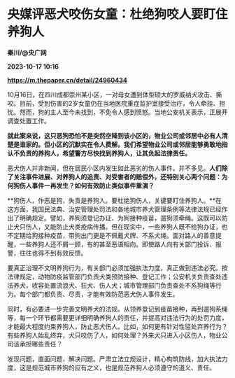 # 央媒评恶犬咬伤女童：杜绝狗咬人要盯住养狗人
**秦川/@央广网**

**2023-10-17 10:16**

**https://m.thepaper.cn/detail/24960434**

10月16日，在四川成都崇州某小区，一对母女遭到体型硕大的罗威纳犬攻击、撕咬。目前，受到伤害的2岁女童仍在当地医院重症监护室接受治疗，令人牵挂、担忧。然而，狗的主人至今未找到，不免令人感到愤怒。当地公安机关表示，正展开调查处置工作。

**就此案来说，这只恶狗恐怕不是突然空降到该小区的，物业公司或邻居中必有人清楚是谁家的。但小区的沉默实在令人费解。我们希望物业公司或邻居能够勇敢地指认不负责的养狗人，希望警方尽快找到养狗人，让其负起法律责任。**

恶犬伤人并非新闻，但在居民小区内发生如此恶劣的伤人事件，并不多见。**人们除了关注事件进展、对养狗人的追责、对受害者的赔偿外，还特别关心两个问题：为何狗伤人事件一再发生？如何有效防止类似事件重演？**

**狗伤人，作恶是狗，失责是养狗人。要杜绝狗伤人，关键要盯住养狗人。**在这方面，我国民法典、治安管理处罚法和各地城市养犬管理条例等法律法规已经作出了明确规定。譬如，养狗须登记办证、为狗接种疫苗，遛狗须牵绳。这既可以防止犬只伤人，又能防止犬类疫病传播。但在现实中，一些养狗人既不给狗办证，也不定期给狗接种疫苗，带狗出门更是不佩戴犬牌、不系犬绳。面对路人的善意提醒，一些养狗人还不屑一顾，有的甚至恶语相向。即使路人向有关部门投诉、报警，往往也得不到有效反馈。

要真正治理不文明养狗行为，有关部门必须加强执法力度，真正做到违法必究。按法律规定，动物防疫监管部门负责犬类预防接种、登记工作；公安机关负责查处违法养犬，收容处置流浪犬、狂犬、伤人犬；城市管理部门负责查处不系狗绳等行为。每个部门都负责、尽责，才能有效防范恶犬伤人事件发生。

同时，有必要进一步完善文明养犬的法规。从领养登记到疫苗接种，再到遛狗系绳等，每一个环节都需要更详细明确养狗人的责任，并提高对违法行为的处罚力度，才能最大程度约束养狗人，防止恶犬伤人。比如，如何更有针对性惩处弃养行为？有些养狗人始乱终弃，犬只咬伤了人，如何处理？外来犬只进入小区伤人，物业公司该承担哪些责任？

发现问题，直面问题，解决问题。严肃立法立规设计，精心构筑防线，加大执法力度，这是规范城市养狗的应有之义，也是规范养狗人必须遵守的道义、责任。